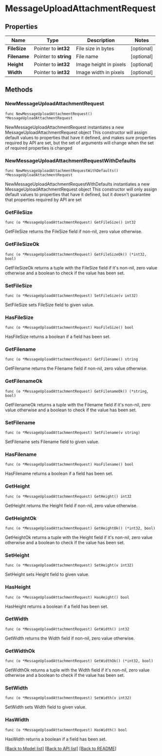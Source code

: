 # MessageUploadAttachmentRequest

## Properties

Name | Type | Description | Notes
------------ | ------------- | ------------- | -------------
**FileSize** | Pointer to **int32** | File size in bytes | [optional] 
**Filename** | Pointer to **string** | File name | [optional] 
**Height** | Pointer to **int32** | Image height in pixels | [optional] 
**Width** | Pointer to **int32** | Image width in pixels | [optional] 

## Methods

### NewMessageUploadAttachmentRequest

`func NewMessageUploadAttachmentRequest() *MessageUploadAttachmentRequest`

NewMessageUploadAttachmentRequest instantiates a new MessageUploadAttachmentRequest object
This constructor will assign default values to properties that have it defined,
and makes sure properties required by API are set, but the set of arguments
will change when the set of required properties is changed

### NewMessageUploadAttachmentRequestWithDefaults

`func NewMessageUploadAttachmentRequestWithDefaults() *MessageUploadAttachmentRequest`

NewMessageUploadAttachmentRequestWithDefaults instantiates a new MessageUploadAttachmentRequest object
This constructor will only assign default values to properties that have it defined,
but it doesn't guarantee that properties required by API are set

### GetFileSize

`func (o *MessageUploadAttachmentRequest) GetFileSize() int32`

GetFileSize returns the FileSize field if non-nil, zero value otherwise.

### GetFileSizeOk

`func (o *MessageUploadAttachmentRequest) GetFileSizeOk() (*int32, bool)`

GetFileSizeOk returns a tuple with the FileSize field if it's non-nil, zero value otherwise
and a boolean to check if the value has been set.

### SetFileSize

`func (o *MessageUploadAttachmentRequest) SetFileSize(v int32)`

SetFileSize sets FileSize field to given value.

### HasFileSize

`func (o *MessageUploadAttachmentRequest) HasFileSize() bool`

HasFileSize returns a boolean if a field has been set.

### GetFilename

`func (o *MessageUploadAttachmentRequest) GetFilename() string`

GetFilename returns the Filename field if non-nil, zero value otherwise.

### GetFilenameOk

`func (o *MessageUploadAttachmentRequest) GetFilenameOk() (*string, bool)`

GetFilenameOk returns a tuple with the Filename field if it's non-nil, zero value otherwise
and a boolean to check if the value has been set.

### SetFilename

`func (o *MessageUploadAttachmentRequest) SetFilename(v string)`

SetFilename sets Filename field to given value.

### HasFilename

`func (o *MessageUploadAttachmentRequest) HasFilename() bool`

HasFilename returns a boolean if a field has been set.

### GetHeight

`func (o *MessageUploadAttachmentRequest) GetHeight() int32`

GetHeight returns the Height field if non-nil, zero value otherwise.

### GetHeightOk

`func (o *MessageUploadAttachmentRequest) GetHeightOk() (*int32, bool)`

GetHeightOk returns a tuple with the Height field if it's non-nil, zero value otherwise
and a boolean to check if the value has been set.

### SetHeight

`func (o *MessageUploadAttachmentRequest) SetHeight(v int32)`

SetHeight sets Height field to given value.

### HasHeight

`func (o *MessageUploadAttachmentRequest) HasHeight() bool`

HasHeight returns a boolean if a field has been set.

### GetWidth

`func (o *MessageUploadAttachmentRequest) GetWidth() int32`

GetWidth returns the Width field if non-nil, zero value otherwise.

### GetWidthOk

`func (o *MessageUploadAttachmentRequest) GetWidthOk() (*int32, bool)`

GetWidthOk returns a tuple with the Width field if it's non-nil, zero value otherwise
and a boolean to check if the value has been set.

### SetWidth

`func (o *MessageUploadAttachmentRequest) SetWidth(v int32)`

SetWidth sets Width field to given value.

### HasWidth

`func (o *MessageUploadAttachmentRequest) HasWidth() bool`

HasWidth returns a boolean if a field has been set.


[[Back to Model list]](../README.md#documentation-for-models) [[Back to API list]](../README.md#documentation-for-api-endpoints) [[Back to README]](../README.md)


